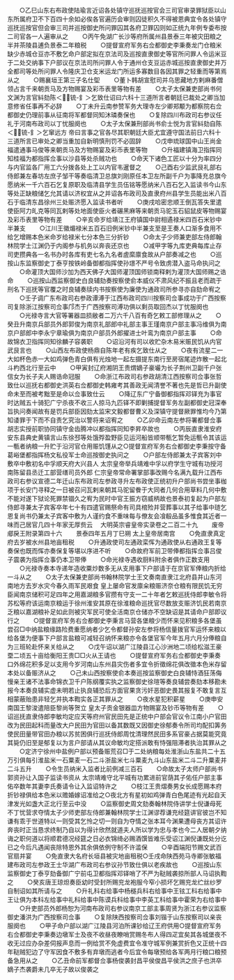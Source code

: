 <!-- { "loadSidebar": true } -->
　　○乙巳山东右布政使陆瑜言近诏各处镇守巡抚巡按官会三司官审录罪狱臣以山东所属府卫不下百四十余如必俟各官遍历会审则囚徒积久不得被恩典宜令各处镇守巡抚巡按官但会审三司并巡按御史所问罪囚其各府卫罪囚则如正统九年例专委布按二司官各一人遍审从之
　　○丙午免湖广长沙等府所属州县景泰三年被灾田粮之半并茶陵县逋负景泰二年粮税
　　○提督宣府军务右佥都御史李秉奏龙门仓粮米缺少赤城仓豆亦不敷乞命户部定拟在京法司及巡按直隶御史等官所问罪人令运米豆于二处交纳事下户部议在京法司所问罪人令于通州仓支豆运赤城巡按直隶御史并万全都司等处所问罪人令隆庆卫仓支米运龙门所运多寡数目各因其罪之轻重而等第焉从之
　　○赐襄垣王第三子名仕堲
　　○董卜韩胡宣慰司并乌思藏地方剌麻番僧领占言千来朝贡马及方物赐宴及彩币表里等物有差
　　○太子太保兼吏部尚书何文渊为言官紏劾陈＜锍-釒＞乞致仕诏曰六科十三道所言者朝廷已裁处之卿当加意修省任事再不必辞
　　○丁未升云南参赞军务大理寺左少卿郑颙为都察院右佥都御史仍理前事从征南将军都督同知沐璘奏保也
　　○复除四川布政司右参议任礼于河南布政司以丁忧服阕也
　　○太子太保兼刑部尚书俞士悦为言官紏劾自陈＜锍-釒＞乞窜远方  帝曰言事之官各尽其职朝廷大臣尤宜遵守国法前日六科十三道所言已审处之卿当重加自新明慎刑罚不必固辞
　　○戊申琉球国中山王尚金福遣通事马俊等来朝贡马及方物赐宴及彩币表里等物
　　○升福建镇海卫指挥同知桂福为都指挥佥事以沙县等处杀贼功也
　　○命天下诸色工匠以十分为率四分与内官监各厂用工六分拨各处上工以内官韦暹督之
　　○己酉右少监武艮礼部右侍郎兼左春坊左庶子邹干等奏临清卫总旗刘刚原任本卫左所副千户为事降充总旗今愿纳米一千六百石乞复原职及临清县学生员伍铭等愿纳米八百石乞入监读书今山东等处正缺粮储乞允其请以济权宜从之并诏各布政司及直隶府州县学生员能出米八百石于临清东昌徐州三处赈济愿入监读书者听
　　○庚戌哈密忠顺王倒瓦答失里遣使臣阿力癿克等同瓦剌等处地面使臣火者碾黑麻等来朝贡马驼玉石貂鼠皮等物赐宴及彩币表里等物有差
　　○辛亥命岁给靖江王府镇国中尉相遹禄米四百石米钞中半兼支
　　○江川王徽煝禄米五百石旧例米钞中半兼支至是王奏人口渐多食用不给乞增赐本色米命岁给禄米七分本色三分折钞
　　○命太子少师兼吏部左侍郎翰林院学士江渊仍于内阁参与机务以奔丧还京也
　　○减甲字等九库吏典每库止存司吏攒典各一名书办时各库有吏七名九名者虗縻廪食故从户部奏减之也
　　○巡按山东监察御史丁泰亨按铁岭备御都指挥使孙璟不严号令致虏潜入盗马命执问之
　　○命灌顶大国师沙加为西天佛子大国师灌顶国师锁南释剌为灌顶大国师赐之诰命
　　○巡按山西监察御史白良辅劾奏按察使俞本威仪不肃风纪不振且老而疏于刑名下巡抚等官覆之时良辅奏牍内书按察使为廉使为通政司所参寻亦自劾命宥之
　　○壬子调广东布政司右参政谭溥于江西布政司四川按察司佥事成功于广西按察司复除浙江按察司佥事邝杰于广西按察司溥功俱以剩员取回杰以丁忧服阕也
　　○光禄寺言大官等署器皿损敝者二万六千八百有奇乞敕工部修理从之
　　○癸丑升南京兵部员外郎郭俊为南京礼部郎中礼部主事王瑾南京户部主事冯维俱为南京户部郎中李永宁章瑜俱为南京户部员外郎擢进士叶鸾为南京户部主事
　　○命故锦衣卫指挥同知徐麟子容袭职
　　○诏沿河有司以收贮杂木易米赈民饥从内官武艮言也
　　○山西左布政使杨鼎自陈年老有疾乞致仕从之
　　○夜有流星二一大如杯色赤一大如鸡弹色青白俱有光烛地一起左摄提东南行至房宿尾迹炸散一起北斗杓西北行至云中
　　○甲寅封辽府湘阴王贵煟嫡子豪壧为长子荆州卫副千户张信女为长子夫人赐诰命冠服
　　○命浙江布政司右参政胡清江西按察司佥事张哲致仕以巡抚右都御史洪英右佥都御史韩雍考其善政无闻清誉不著也先是哲已升副使命未至而被考黜至是命以佥事致仕云
　　○降辽东广宁备御都指挥邓铎充为事官时达贼五十骑犯广宁杀夜不收三人掠马九匹铎不即剿捕提督军务左副都御史冠深奉旨执问奏闻故有是罚兵部臣因劾太监宋文毅都督曹义及深镇守提督厥罪惟均今乃第知诿罪于下而不自责乞究治以警将来诏宥之
　　○乙卯命云南左参将署都督佥事胡志实授前职协同镇守金齿腾冲以都指挥同知李昇卒故也
　　○丙辰直隶淮安府安东县典史黄镇言山东徐邳等处饿殍盈野臣见运河船皆顺带甎乞暂免运甎令其该运一甎者纳粮一升贮于沿河官仓用赈饥馑从之○提督宣府军务右佥都御史李秉按守备葛峪堡都指挥杨文私役军士命巡按御史执问之
　　○户部左侍郎兼太子宾客刘中敷卒中敷初名中孚顺天府大兴县人  太宗皇帝举兵靖难中孚以府学生守城有功授河南陈留县丞迁工部营缮司员外郎  仁宗皇帝常命署掌部事改赐今名满九载升江西布政司右参议宣德二年迁山东布政司左参政寻升左布政使正统初升户部尚书尝坐事枷项于长安门寻释之一日被召问瓦剌来朝其马驼留餋于大同者几何合用草料几何中敷不能对遂下狱论死罪禁锢久之宥为民时中官王振方窃威柄故也景泰初复起为户部左侍郎寻兼太子宾客卒年七十有四遣官赐祭命有司具棺殓并营葬事以其子给事中琏乞恩复尚书仍兼太子宾客中敷为人谨约食不重味每与僚友会飡殽品虽多惟食其近者一味而己居官几四十年家无厚赀云
　大明英宗睿皇帝实录卷之二百二十九
　　废帝郕戾王附录第四十六
　　景泰四年五月丁巳朔  太上皇帝居南宫
　　○免直隶真定府去岁被水州县地亩租税
　　○升通政使司左通政栾恽为通政使从右通政王复等奏保也既而恽亦奏保复等堪以序进不听
　　○命故府军前卫带俸都指挥佥事吕俊子震袭为指挥佥事仍本卫带俸
　　○命光禄寺遇收厨料附余者俱作正数支用
　　○光禄寺奏本寺递年造收粟炒数多无从支用事下户部请于在京官军俸粮内折给一斗从之
　　○太子太保兼吏部尚书翰林院学士王文奏南直隶江北府县并山东河南地方去岁水灾今春久雨军民艰食  皇上屡命官发廪籴粮赈济奈仓粮有限民饥无穷臣闻南京储积可足四年之用嘉湖粮多官攒有守支一二十年者乞敕巡抚侍郎李敏令将苏松等府该运南京粮运于徐州淮安其原在徐淮粮命巡抚官尽数放支赈济饥民若南京乏粮以嘉湖粮补足如此则被灾军民可使全活南京仓储亦不空缺诏是其请命户部即议行之
　　○提督宣府军务右佥都御史李秉言马营各堡粮少而怀来见积粮多各堡虽尝召□中纳盐粮缘路险费重愿纳者少乞令都督孙安左参将杨信量拨官军运怀来粮以给各堡为便事下户部言盐粮可减轻召纳怀来粮亦令各堡官军今年五月六月分俸粮自为三班轮赴怀来关给从之
　　○戊午诏以湖广江陵县江心沙洲地二顷给松滋王豪垔二顷五十亩给衡阳王贵□□火从王请也
　　○提督宣府军务右佥都御史李秉奏口外绵花积多足以支用今岁河南山东州县灾伤者多宜令折徵绵花俱改徵本色米存留本处以备赈济从之
　　○己未山西按察使俞本奏巡按监察御史白良辅恃酒狂荡侮慢亲王诸不法事命锦衣卫千户陈纲覆实执之监察御史徐瑄等奏良辅尝奏劾本移勘未报今本奏良辅实虚未明若止执良辅恐后方面官果贪污奸恶御史畏其报复不敢复言互相蒙蔽贻患非轻乞并执本鞫实各正其罪从之
　　○夜水星犯积薪星
　　○庚申安南国王黎浚遣陪臣黎尚等贺立  皇太子贡金银器皿方物赐宴及钞币等物有差
　　○诏巡抚直隶侍郎李敏均定应天等府州官民田先是正统中户部会官议令江南小户官田改为民田起科而量改大户民田为官田以备其数既又因御史徐郁奏令所司均配扣筭务使民田量带官田办粮以苏贫困俱行巡抚侍郎周忱清理然民田多系官豪占据莫能究竟其毙仍旧至是郁复以为言户部请从其议命敏均定搭派敢有恃强阻滞者执治其罪从之
　　○定济宁徐州中盐例户部以预备赈荒召□于二处纳粮每处淮浙山东盐共二十五万引俱每引淮盐米一石粟麦一石二斗浙盐米七斗粟麦九斗山东盐米二斗二升粟麦并二斗五升
　　○令生员纳米入监者比前例减三百石
　　○命故太子太师户部尚书郭资孙让入国子监读书资从  太宗靖难守北平城有功累进前官荫其子佑任户部主事佑卒数年其妻李氏奏请令让入监诏特许之
　　○枝江王贵熠奏男女长成愿赐本府折钞禄俱给本色米以赡婚嫁诏准给之○夜北方有星初如鸡弹青白色尾迹有光起自天津发光如盏大正北行至云中没
　　○监察御史周文劾奏翰林院侍讲学士倪谦母死不丁忧营求夺情太子少师吏部左侍郎兼翰林院学士江渊谬荐谦充经筵讲官彼岂不知谦有乖于世道特以一则受其乞怜之切一则自为夺情之张本耳今渊果遭母丧方其诏许奔丧时正当恳求终制乃自以为得计欣然就道夫人所以学为忠与孝也今二人居朝夕纳诲之职何道以将顺君德况经筵之日必衣锦绮必赐酒馔皆难乐受诏江渊倪谦既处分讫已之今后凡遇闻丧除特恩外其余俱依例守制不许滥保
　　○辛酉端阳节赐文武百官扇并宴
　　○免直隶大名府长垣县被灾地亩租税○壬戌命陕西苑马寺卿张敏福建布政司左参政王士华湖广布政司右参议孙节致仕俱以老疾故也
　　○巡按山东监察御史丁泰亨劾备御广宁前屯卫都指挥邓铎哨了不严为鞑贼袭掠所部人马诏执鞫之
　　○癸亥唐王琼炟奏臣幼时受封所赐兖龙袍服今窄小损坏乞赐兖龙纻丝纱罗自制诏如其所请与之
　　○升礼科右给事中杨穟兵科右给事中王铉工科右给事中王让俱为本科左给事中礼科给事中陈谟兵科给事中李英工科给事中霍荣为右给事中
　　○升吏部员外郎杨恕为河南布政司右参议南京工部主事周贤为浙江右参议监察御史潘洪为广西按察司佥事
　　○复除陕西按察司佥事刘锴于山东按察司以亲丧服阕也
　　○甲子命户部以湖广江陵县河泊所课钞给辽王府供用○提督宣府军务右佥都御史李秉奏边墩军士及夜不收昼夜瞭哨赏赐冬布人得四疋宜矣其各城堡夜不收无过应办杂差伺报声息而一例给赏不免虚费宜令准守城军例兼赏折色又正统十四年鞑贼犯边了守军因食不敷多有弃墩而逃者今后宜令每墩预给各军两月行粮口粮预备急用从之
　　○乙丑命前军都督佥事杨俊袭封昌平侯俊昌平侯洪之庶子也洪卒嫡子杰袭爵未几卒无子故以俊袭之
